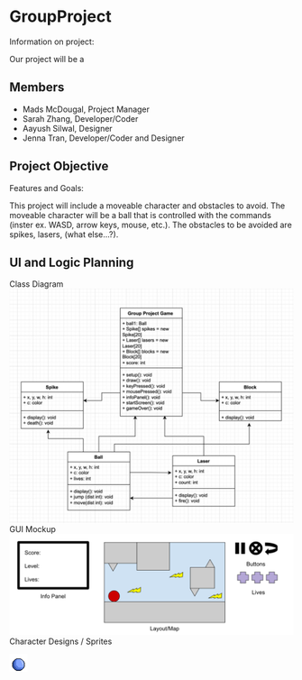 # GroupProject
Information on project:

Our project will be a 

## Members
* Mads McDougal, Project Manager
* Sarah Zhang, Developer/Coder
* Aayush Silwal, Designer
* Jenna Tran, Developer/Coder and Designer

## Project Objective
Features and Goals:

This project will include a moveable character and obstacles to avoid. The moveable character will be a ball that is controlled with the commands (inster ex. WASD, arrow keys, mouse, etc.). The obstacles to be avoided are spikes, lasers, (what else...?).


## UI and Logic Planning
Class Diagram
![Class Diagram](https://github.com/olmpyia/GroupProject/blob/main/images/UI.png?raw=true)
GUI Mockup
![GUI Mockups](https://github.com/olmpyia/GroupProject/blob/main/images/Mockup.png?raw=true)
Character Designs / Sprites

![character sprites](https://github.com/olmpyia/GroupProject/blob/main/images/Ball.png?raw=true)
